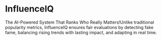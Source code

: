# InfluenceIQ
The AI-Powered System That Ranks Who Really Matters!Unlike traditional popularity metrics, InfluenceIQ ensures fair evaluations by detecting fake fame, balancing rising trends with lasting impact, and adapting in real time.
